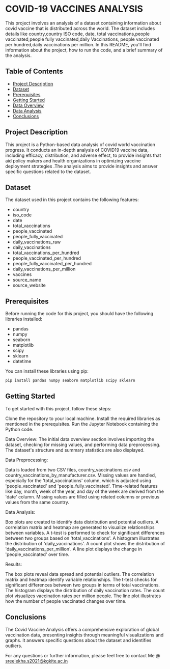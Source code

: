 # COVID-19 VACCINES ANALYSIS 
This project involves an analysis of a dataset containing information about covid vaccine that is distributed across the world. The dataset includes details like country,country ISO code, date, total vaccinations,people vaccinated,people fully vaccinated,daily Vaccinations, people vaccinated per hundred,daily vaccinations per million. In this README, you'll find information about the project, how to run the code, and a brief summary of the analysis.

## Table of Contents

- [Project Description](#project-description)
- [Dataset](#dataset)
- [Prerequisites](#prerequisites)
- [Getting Started](#getting-started)
- [Data Overview](#data-overview)
- [Data Analysis](#data-analysis)
- [Conclusions](#conclusions)

## Project Description

This project is a Python-based data analysis of covid world vaccination progress.  It conducts an in-depth analysis of COVID19 vaccine data, including efficacy, distribution, and adverse effect, to provide insights that aid policy makers and health organizations in optimizing vaccine deployment strategies .The analysis aims to provide insights and answer specific questions related to the dataset.

## Dataset

The dataset used in this project contains the following features:
- country
- iso_code
- date
- total_vaccinations
- people_vaccinated
- people_fully_vaccinated
- daily_vaccinations_raw
- daily_vaccinations
- total_vaccinations_per_hundred
- people_vaccinated_per_hundred
- people_fully_vaccinated_per_hundred
- daily_vaccinations_per_million
- vaccines
- source_name
- source_website

## Prerequisites

Before running the code for this project, you should have the following libraries installed:

- pandas
- numpy
- seaborn
- matplotlib
- scipy
- sklearn
- datetime

You can install these libraries using pip:


```bash 
pip install pandas numpy seaborn matplotlib scipy sklearn
```

## Getting Started

To get started with this project, follow these steps:

Clone the repository to your local machine.
Install the required libraries as mentioned in the prerequisites.
Run the Jupyter Notebook containing the Python code.

Data Overview:
The initial data overview section involves importing the dataset, checking for missing values, and performing data preprocessing. The dataset's structure and summary statistics are also displayed.

Data Preprocessing:

Data is loaded from two CSV files, country_vaccinations.csv and country_vaccinations_by_manufacturer.csv.
Missing values are handled, especially for the 'total_vaccinations' column, which is adjusted using 'people_vaccinated' and 'people_fully_vaccinated'.
Time-related features like day, month, week of the year, and day of the week are derived from the 'date' column.
Missing values are filled using related columns or previous values from the same country.

Data Analysis:

Box plots are created to identify data distribution and potential outliers.
A correlation matrix and heatmap are generated to visualize relationships between variables.
A t-test is performed to check for significant differences between two groups based on 'total_vaccinations'.
A histogram illustrates the distribution of 'daily_vaccinations'.
A count plot shows the distribution of 'daily_vaccinations_per_million'.
A line plot displays the change in 'people_vaccinated' over time.

Results:

The box plots reveal data spread and potential outliers.
The correlation matrix and heatmap identify variable relationships.
The t-test checks for significant differences between two groups in terms of total vaccinations.
The histogram displays the distribution of daily vaccination rates.
The count plot visualizes vaccination rates per million people.
The line plot illustrates how the number of people vaccinated changes over time.

## Conclusions
The Covid Vaccine Analysis offers a comprehensive exploration of global vaccination data, presenting insights through meaningful visualizations and graphs. It answers specific questions about the dataset and identifies outliers.

For any questions or further information, please feel free to contact Me @ sreelekha.s2021@kgkite.ac.in


